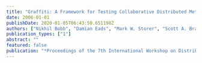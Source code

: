 ```yaml
---
title: "Graffiti: A Framework for Testing Collaborative Distributed Metadata"
date: 2006-01-01
publishDate: 2020-01-05T06:43:50.651198Z
authors: ["Nikhil Bobb", "Damian Eads", "Mark W. Storer", "Scott A. Brandt", "Carlos Maltzahn", "Ethan L. Miller"]
publication_types: ["1"]
abstract: ""
featured: false
publication: "*Proceedings of the 7th International Workshop on Distributed Data and Structures (WDAS 2006)*"
---
```


